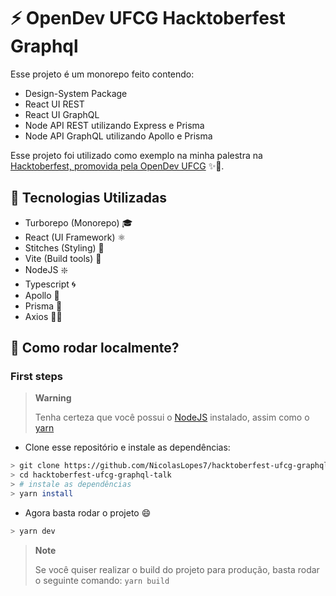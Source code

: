 # ⚡ OpenDev UFCG Hacktoberfest Graphql

Esse projeto é um monorepo feito contendo:
- Design-System Package
- React UI REST
- React UI GraphQL
- Node API REST utilizando Express e Prisma
- Node API GraphQL utilizando Apollo e Prisma

Esse projeto foi utilizado como exemplo na minha palestra na [Hacktoberfest, promovida pela OpenDev UFCG](https://github.com/OpenDevUFCG/hacktoberfest) ✨🦄.

## 📓 Tecnologias Utilizadas
- Turborepo (Monorepo) 🎓
- React (UI Framework) ⚛️
- Stitches (Styling) 🎨
- Vite (Build tools) 🔧
- NodeJS ❇️
- Typescript 🌀
- Apollo 📏
- Prisma 📐
- Axios 😵‍💫

## 🚀 Como rodar localmente?

### First steps
> **Warning**
> 
> Tenha certeza que você possui o [NodeJS](https://nodejs.org/pt-br/download/package-manager/) instalado, assim como o [yarn](https://classic.yarnpkg.com/lang/en/docs/install/) 

- Clone esse repositório e instale as dependências:
```sh
> git clone https://github.com/NicolasLopes7/hacktoberfest-ufcg-graphql-talk
> cd hacktoberfest-ufcg-graphql-talk
> # instale as dependências
> yarn install
```
- Agora basta rodar o projeto 😄
```sh
> yarn dev
```

> **Note**
> 
> Se você quiser realizar o build do projeto para produção, basta rodar o seguinte comando:
> `yarn build`
